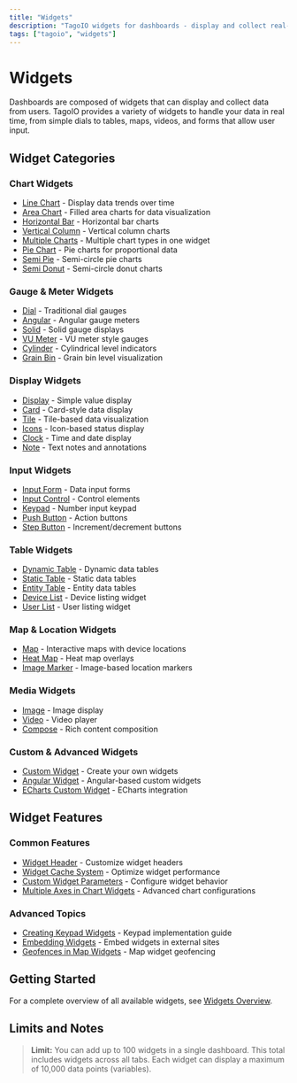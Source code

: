 ```yaml
---
title: "Widgets"
description: "TagoIO widgets for dashboards - display and collect real-time data from devices with various visualization options"
tags: ["tagoio", "widgets"]
---
```


# Widgets

Dashboards are composed of widgets that can display and collect data from users. TagoIO provides a variety of widgets to handle your data in real time, from simple dials to tables, maps, videos, and forms that allow user input.

## Widget Categories

### Chart Widgets
- [Line Chart](./line-chart-widget.md) - Display data trends over time
- [Area Chart](./area-chart-widget.md) - Filled area charts for data visualization
- [Horizontal Bar](./horizontal-bar-widget.md) - Horizontal bar charts
- [Vertical Column](./vertical-column-widget.md) - Vertical column charts
- [Multiple Charts](./multiple-charts-widget.md) - Multiple chart types in one widget
- [Pie Chart](./pie-widget.md) - Pie charts for proportional data
- [Semi Pie](./semi-pie-widget.md) - Semi-circle pie charts
- [Semi Donut](./semi-donut-widget.md) - Semi-circle donut charts

### Gauge & Meter Widgets
- [Dial](./dial-widget.md) - Traditional dial gauges
- [Angular](./angular-widget.md) - Angular gauge meters
- [Solid](./solid-widget.md) - Solid gauge displays
- [VU Meter](./vu-meter-widget.md) - VU meter style gauges
- [Cylinder](./cylinder-widget.md) - Cylindrical level indicators
- [Grain Bin](./grain-bin-widget.md) - Grain bin level visualization

### Display Widgets
- [Display](./display-widget.md) - Simple value display
- [Card](./card-widget.md) - Card-style data display
- [Tile](./tile-widget.md) - Tile-based data visualization
- [Icons](./icons-widget.md) - Icon-based status display
- [Clock](./clock-widget.md) - Time and date display
- [Note](./note-widget.md) - Text notes and annotations

### Input Widgets
- [Input Form](./input-form-widget.md) - Data input forms
- [Input Control](./input-control-widget.md) - Control elements
- [Keypad](./keypad-widget.md) - Number input keypad
- [Push Button](./push-button-widget.md) - Action buttons
- [Step Button](./step-button-widget.md) - Increment/decrement buttons

### Table Widgets
- [Dynamic Table](./dynamic-table-widget.md) - Dynamic data tables
- [Static Table](./static-table-widget.md) - Static data tables
- [Entity Table](./entity-table-widget.md) - Entity data tables
- [Device List](./device-list-widget.md) - Device listing widget
- [User List](./user-list-widget-.md) - User listing widget

### Map & Location Widgets
- [Map](./map-widget.md) - Interactive maps with device locations
- [Heat Map](./heat-map-widget.md) - Heat map overlays
- [Image Marker](./image-marker-widget.md) - Image-based location markers

### Media Widgets
- [Image](./image-widget.md) - Image display
- [Video](./video-widget.md) - Video player
- [Compose](./compose-widget.md) - Rich content composition

### Custom & Advanced Widgets
- [Custom Widget](./custom-widget.md) - Create your own widgets
- [Angular Widget](./angular-widget.md) - Angular-based custom widgets
- [ECharts Custom Widget](./echarts-custom-widget-tutorial-.md) - ECharts integration

## Widget Features

### Common Features
- [Widget Header](./widget-header.md) - Customize widget headers
- [Widget Cache System](./widget-cache-system.md) - Optimize widget performance
- [Custom Widget Parameters](./custom-widget-parameters.md) - Configure widget behavior
- [Multiple Axes in Chart Widgets](./multiple-axes-in-chart-widgets.md) - Advanced chart configurations

### Advanced Topics
- [Creating Keypad Widgets](./creating-keypad-widgets.md) - Keypad implementation guide
- [Embedding Widgets](./embedding-widgets-to-your-website.md) - Embed widgets in external sites
- [Geofences in Map Widgets](./geofences-in-map-widgets.md) - Map widget geofencing

## Getting Started

For a complete overview of all available widgets, see [Widgets Overview](./widgets-overview.md).

## Limits and Notes

> **Limit:** You can add up to 100 widgets in a single dashboard. This total includes widgets across all tabs. Each widget can display a maximum of 10,000 data points (variables).